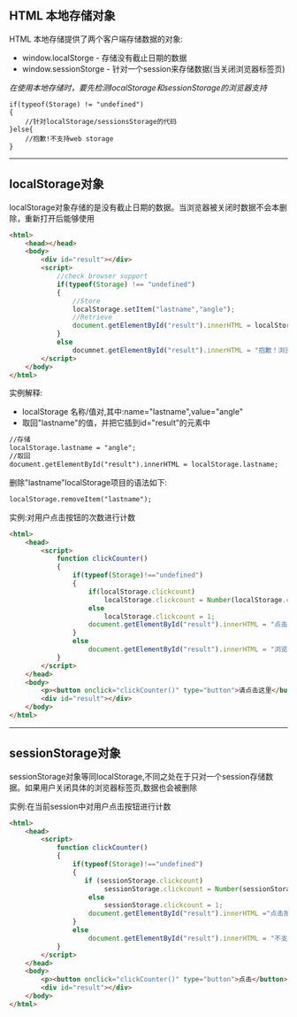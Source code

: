 ## HTML 本地存储对象

HTML 本地存储提供了两个客户端存储数据的对象:

* window.localStorge - 存储没有截止日期的数据
* window.sessionStorge - 针对一个session来存储数据\(当关闭浏览器标签页\)

_在使用本地存储时，要先检测localStorage和sessionStorage的浏览器支持_

```
if(typeof(Storage) != "undefined")
{
    //针对localStorage/sessionsStorage的代码
}else{
    //抱歉!不支持web storage
}
```

---

## localStorage对象

localStorage对象存储的是没有截止日期的数据。当浏览器被关闭时数据不会本删除，重新打开后能够使用

```HTML
<html>
    <head></head>
    <body>
        <div id="result"></div>
        <script>
            //check browser support
            if(typeof(Storage) !== "undefined")
            {
                //Store
                localStorage.setItem("lastname","angle");
                //Retrieve
                document.getElementById("result").innerHTML = localStorage.getItem("lastname");
            }
            else
                documnet.getElementById("result").innerHTML = "抱歉！浏览器不支持";
        </script>
    </body>
</html>
```

实例解释:

* localStorage 名称/值对,其中:name="lastname",value="angle"
* 取回"lastname"的值，并把它插到id="result"的元素中

```HTML
//存储
localStorage.lastname = "angle";
//取回
document.getElementById("result").innerHTML = localStorage.lastname;
```

删除"lastname"localStorage项目的语法如下:

```HTML
localStorage.removeItem("lastname");
```

实例:对用户点击按钮的次数进行计数

```HTML
<html>
    <head>
        <script>
            function clickCounter()
            {
                if(typeof(Storage)!=="undefined")
                {
                    if(localStorage.clickcount)
                        localStorage.clickcount = Number(localStorage.clickcount)+1;
                    else
                        localStorage.clickcount = 1;
                    document.getElementById("result").innerHTML = "点击这个按钮"+localStorage.clickcount+"次.";
                }
                else
                    document.getElementById("result").innerHTML = "浏览器不支持";
            }
        </script>
    </head>
    <body>
        <p><button onclick="clickCounter()" type="button">请点击这里</button></p>
        <div id="result"></div>
    </body>
</html>
```

---

## sessionStorage对象

sessionStorage对象等同localStorage,不同之处在于只对一个session存储数据。如果用户关闭具体的浏览器标签页,数据也会被删除

实例:在当前session中对用户点击按钮进行计数

```HTML
<html>
    <head>
        <script>
            function clickCounter()
            {
                if(typeof(Storage)!=="undefined")
                {
                   if (sessionStorage.clickcount)
                        sessionStorage.clickcount = Number(sessionStorage.clickcount)+1;
                    else
                        sessionStorage.clickcount = 1;
                    document.getElementById("result").innerHTML ="点击按钮"+sessionStorage.clickcount+"次";
                }
                else
                    document.getElementById("result").innerHTML = "不支持";
            }
        </script>
    </head>
    <body>
        <p><button onclick="clickCounter()" type="button">点击</button></p>
        <div id="result"></div>
    </body>
</html>
```



